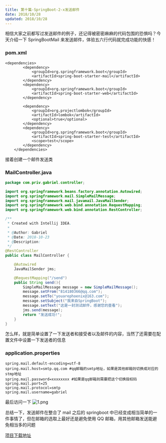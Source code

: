 ```yaml
---
title: 第十篇-SpringBoot-2-x发送邮件
date: 2018/10/28
updated: 2018/10/28
---
```


相信大家之前都写过发送邮件的例子，还记得被密密麻麻的代码包围的恐惧吗？今天介绍一下 SpringBootMail 来发送邮件，体验五六行代码就完成功能的快感！

### pom.xml

```
<dependencies>
		<dependency>
			<groupId>org.springframework.boot</groupId>
			<artifactId>spring-boot-starter-mail</artifactId>
		</dependency>
		<dependency>
			<groupId>org.springframework.boot</groupId>
			<artifactId>spring-boot-starter-web</artifactId>
		</dependency>

		<dependency>
			<groupId>org.projectlombok</groupId>
			<artifactId>lombok</artifactId>
			<optional>true</optional>
		</dependency>
		<dependency>
			<groupId>org.springframework.boot</groupId>
			<artifactId>spring-boot-starter-test</artifactId>
			<scope>test</scope>
		</dependency>
	</dependencies>
```

接着创建一个邮件发送类

### MailController.java

```java
package com.priv.gabriel.controller;

import org.springframework.beans.factory.annotation.Autowired;
import org.springframework.mail.SimpleMailMessage;
import org.springframework.mail.javamail.JavaMailSender;
import org.springframework.web.bind.annotation.RequestMapping;
import org.springframework.web.bind.annotation.RestController;

/**
 * Created with Intellij IDEA.
 *
 * @Author: Gabriel
 * @Date: 2018-10-23
 * @Description:
 */
@RestController
public class MailController {

	@Autowired
	JavaMailSender jms;

	@RequestMapping("/send")
	public String send(){
		SimpleMailMessage message = new SimpleMailMessage();
		message.setFrom("814180366@qq.com");
		message.setTo("youarephoenix@163.com");
		message.setSubject("我来自SpringBoot");
		message.setText("这是一封测试邮件，感谢您的查看");
		jms.send(message);
		return "发送成功!";
	}
}
```

怎么样，就是简单设置了一下发送者和接受者以及邮件的内容，当然了还需要在配置文件中设置一下发送者的信息

### application.properties

```properties
spring.mail.default-encoding=utf-8
spring.mail.host=smtp.qq.com #qq邮箱的smtp地址，如果是其他邮箱则切换成对应的stmp地址
spring.mail.password=xxxxxxxx #如果是qq邮箱则需要把这个切换授权码
spring.mail.port=25
spring.mail.protocol=smtp
spring.mail.username=gabriel
```

最后访问一下
![1.png](https://upload-images.jianshu.io/upload_images/9988457-e8c9d9905635d7b5.png?imageMogr2/auto-orient/strip%7CimageView2/2/w/1240)

总结一下，发送邮件在整合了 mail 之后的 springboot 中已经变成相当简单的一件事情了，但在邮箱的选取上最好还是避免使用 QQ 邮箱，用其他邮箱发送能避免相当多的问题

[项目下载地址](https://gitee.com/phoenixs_101/SpringBoot2.x-Learning/tree/master/demoforjavamail)
